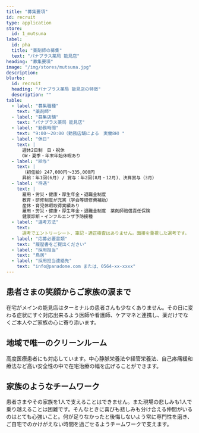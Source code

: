 ```yaml
---
title: "募集要項"
id: recruit
type: application
store:
  id: 1_mutsuna
label:
  id: pha
  title: "薬剤師の募集"
  text: "パナプラス薬局 能見店"
heading: "募集要項"
image: "/img/stores/mutsuna.jpg"
description:
blurbs:
  id: recruit
  heading: "パナプラス薬局 能見店の特徴"
  description: ""
table:
  - label: "募集職種"
    text: "薬剤師"
  - label: "募集店舗"
    text: "パナプラス薬局 能見店"
  - label: "勤務時間"
    text: "9:00～20:00（勤務店舗による　実働8H）"
  - label: "休日"
    text: |
      週休2日制　日・祝休  
      GW・夏季・年末年始休暇あり
  - label: "給与"
    text: |
      （初任給）247,000円〜335,000円  
      昇給：年1回(6月) / 賞与：年2回(8月・12月)、決算賞与（3月）
  - label: "待遇"
    text: |
      雇用・労災・健康・厚生年金・退職金制度  
      教育・研修制度が充実（学会等研修費補助）  
      産休・育児休暇取得実績あり  
      雇用・労災・健康・厚生年金・退職金制度　薬剤師賠償責任保険  
      健康診断・インフルエンザ予防接種
  - label: "選考方法"
    text:
      選考でエントリーシート、筆記・適正検査はありません。面接を重視した選考です。
  - label: "応募必要書類"
    text: "履歴書をご提出ください"
  - label: "採用担当"
    text: "鳥居"
  - label: "採用担当連絡先"
    text: "info@panadome.com または、0564-xx-xxxx"
---
```


## 患者さまの笑顔からご家族の涙まで

在宅がメインの能見店はターミナルの患者さんも少なくありません。その日に変わる症状にすぐ対応出来るよう医師や看護師、ケアマネと連携し、薬だけでなくご本人やご家族の心に寄り添います。



## 地域で唯一のクリーンルーム

高度医療患者にも対応しています。中心静脈栄養法や経管栄養法、自己疼痛緩和療法など高い安全性の中で在宅治療の幅を広げることができます。


## 家族のようなチームワーク

患者さまやその家族を1人で支えることはできません。また現場の悲しみも1人で乗り越えることは困難です。そんなときに喜びも悲しみも分け合える仲間がいるのはとても心強いこと。何が足りなかったと後悔しないよう常に専門性を磨き、ご自宅でのかけがえない時間を過ごせるようチームワークで支えます。
